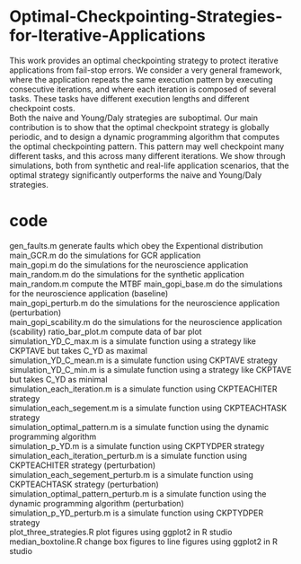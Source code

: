 # Optimal-Checkpointing-Strategies-for-Iterative-Applications
This work provides an optimal checkpointing strategy to protect iterative applications from fail-stop errors.
We consider a very general framework, where the application repeats the same execution pattern by executing consecutive iterations, and where each iteration is composed of several tasks.
These tasks have different execution lengths and different checkpoint costs.  
Both the naive and Young/Daly strategies are suboptimal.
Our main contribution is to show that the optimal checkpoint strategy is globally periodic, and to design a dynamic programming algorithm that computes the optimal checkpointing pattern. This pattern may well checkpoint many different tasks, and this across many different iterations. We show through simulations, both from synthetic and real-life application scenarios, that the optimal strategy significantly outperforms the naive and Young/Daly strategies.

# code
gen_faults.m generate faults which obey the Expentional distribution    
main_GCR.m do the simulations for GCR application  
main_gopi.m do the simulations for the neuroscience application  
main_random.m do the simulations for the synthetic application  
main_random.m compute the MTBF
main_gopi_base.m do the simulations for the neuroscience application (baseline)  
main_gopi_perturb.m do the simulations for the neuroscience application (perturbation)  
main_gopi_scability.m do the simulations for the neuroscience application (scability) 
ratio_bar_plot.m compute data of bar plot
simulation_YD_C_max.m is a simulate function using a strategy like CKPTAVE but takes C_YD as maximal   
simulation_YD_C_mean.m is a simulate function using CKPTAVE strategy    
simulation_YD_C_min.m is a simulate function using a strategy like CKPTAVE but takes C_YD as minimal   
simulation_each_iteration.m is a simulate function using CKPTEACHITER strategy      
simulation_each_segement.m is a simulate function using CKPTEACHTASK strategy     
simulation_optimal_pattern.m is a simulate function using the dynamic programming algorithm  
simulation_p_YD.m is a simulate function using CKPTYDPER strategy   
simulation_each_iteration_perturb.m is a simulate function using CKPTEACHITER strategy (perturbation)    
simulation_each_segement_perturb.m is a simulate function using CKPTEACHTASK strategy (perturbation)    
simulation_optimal_pattern_perturb.m is a simulate function using the dynamic programming algorithm (perturbation)  
simulation_p_YD_perturb.m is a simulate function using CKPTYDPER strategy   
plot_three_strategies.R plot figures using ggplot2 in R studio      
median_boxtoline.R change box figures to line figures using ggplot2 in R studio      


